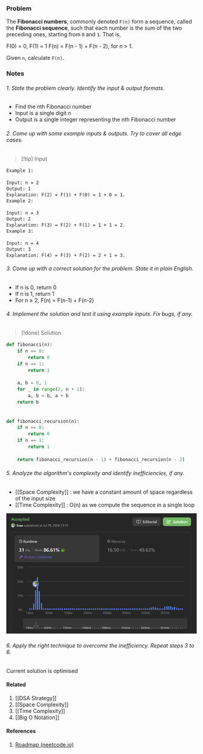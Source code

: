 ### Problem 
The **Fibonacci numbers**, commonly denoted `F(n)` form a sequence, called the **Fibonacci sequence**, such that each number is the sum of the two preceding ones, starting from `0` and `1`. That is,

F(0) = 0, F(1) = 1
F(n) = F(n - 1) + F(n - 2), for n > 1.

Given `n`, calculate `F(n)`.
### Notes 
###### 1. State the problem clearly. Identify the input & output formats.
- Find the nth Fibonacci number 
- Input is a single digit n 
- Output is a single integer representing the nth Fibonacci number 
###### 2. Come up with some example inputs & outputs. Try to cover all edge cases.

> [!tip] Input
```
Example 1:

Input: n = 2
Output: 1
Explanation: F(2) = F(1) + F(0) = 1 + 0 = 1.
Example 2:

Input: n = 3
Output: 2
Explanation: F(3) = F(2) + F(1) = 1 + 1 = 2.
Example 3:

Input: n = 4
Output: 3
Explanation: F(4) = F(3) + F(2) = 2 + 1 = 3.
```
###### 3. Come up with a correct solution for the problem. State it in plain English.
- If n is 0, return 0  
- If n is 1, return 1 
-  For n ≥ 2, F(n) = F(n-1) + F(n-2)
###### 4. Implement the solution and test it using example inputs. Fix bugs, if any.

> [!done] Solution
```python
def fibonacci(n):
    if n == 0:
        return 0
    if n == 1:
        return 1

    a, b = 0, 1
    for _ in range(2, n + 1):
        a, b = b, a + b
    return b


def fibonacci_recursion(n):
    if n == 0:
        return 0
    if n == 1:
        return 1

    return fibonacci_recursion(n - 1) + fibonacci_recursion(n - 2)

```
###### 5. Analyze the algorithm's complexity and identify inefficiencies, if any.
- [[Space Complexity]] : we have a constant amount of space regardless of the input size 
- [[Time Complexity]] : O(n) as we compute the sequence in a single loop 

<img src="img/problem 509.png"/>

###### 6. Apply the right technique to overcome the inefficiency. Repeat steps 3 to 6.
Current solution is optimised 
#### Related 
1. [[DSA Strategy]]
2. [[Space Complexity]]
3. [[Time Complexity]]
4. [[Big O Notation]]
#### References
1. [Roadmap (neetcode.io)](https://neetcode.io/roadmap)
